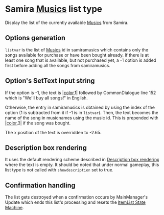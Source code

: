 # Samira [Musics](../../Enums%20and%20IDs/Musics.md) list type

Display the list of the currently available [Musics](../../Enums%20and%20IDs/Musics.md) from Samira.

## Options generation

`listvar` is the list of [Musics](../../Enums%20and%20IDs/Musics.md) id in samiramusics which contains only the songs available for purchase or have been bought already. If there is at least one song that is available, but not purchased yet, a -1 option is added first before adding all the songs from samiramusics.

## Option's SetText input string

If the option is -1, the text is |[color](../../SetText/Commands/Individual%20commands/Color.md),1| followed by CommonDialogue line 152 which is "We'll buy all songs!" in English.

Otherwise, the entry in samiramusics is obtained by using the index of the option (1 is subtracted from it if -1 is in `listvar`). Then, the text becomes the name of the song in musicnames using the music id. This is prepended with |[color](../../SetText/Commands/Individual%20commands/Color.md),3| if the song was bought.

The x position of the text is overridden to -2.65.

## Description box rendering

It uses the default rendering scheme described in [Description box rendering](../ShowItemList%20Life%20Cycle/Description%20box%20rendering.md) where the text is empty. It should be noted that under normal gameplay, this list type is not called with `showdescription` set to true.

## Confirmation handling

The list gets destroyed when a confirmation occurs by MainManager's Update which ends this list's processing and resets the [ItemList State Machine](../ItemList%20State%20Machine.md).
